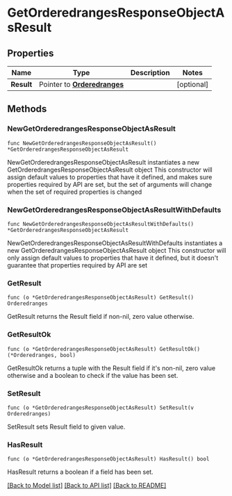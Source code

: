 # GetOrderedrangesResponseObjectAsResult

## Properties

Name | Type | Description | Notes
------------ | ------------- | ------------- | -------------
**Result** | Pointer to [**Orderedranges**](Orderedranges.md) |  | [optional] 

## Methods

### NewGetOrderedrangesResponseObjectAsResult

`func NewGetOrderedrangesResponseObjectAsResult() *GetOrderedrangesResponseObjectAsResult`

NewGetOrderedrangesResponseObjectAsResult instantiates a new GetOrderedrangesResponseObjectAsResult object
This constructor will assign default values to properties that have it defined,
and makes sure properties required by API are set, but the set of arguments
will change when the set of required properties is changed

### NewGetOrderedrangesResponseObjectAsResultWithDefaults

`func NewGetOrderedrangesResponseObjectAsResultWithDefaults() *GetOrderedrangesResponseObjectAsResult`

NewGetOrderedrangesResponseObjectAsResultWithDefaults instantiates a new GetOrderedrangesResponseObjectAsResult object
This constructor will only assign default values to properties that have it defined,
but it doesn't guarantee that properties required by API are set

### GetResult

`func (o *GetOrderedrangesResponseObjectAsResult) GetResult() Orderedranges`

GetResult returns the Result field if non-nil, zero value otherwise.

### GetResultOk

`func (o *GetOrderedrangesResponseObjectAsResult) GetResultOk() (*Orderedranges, bool)`

GetResultOk returns a tuple with the Result field if it's non-nil, zero value otherwise
and a boolean to check if the value has been set.

### SetResult

`func (o *GetOrderedrangesResponseObjectAsResult) SetResult(v Orderedranges)`

SetResult sets Result field to given value.

### HasResult

`func (o *GetOrderedrangesResponseObjectAsResult) HasResult() bool`

HasResult returns a boolean if a field has been set.


[[Back to Model list]](../README.md#documentation-for-models) [[Back to API list]](../README.md#documentation-for-api-endpoints) [[Back to README]](../README.md)


